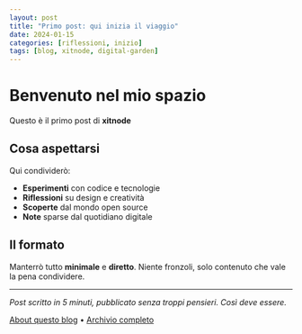 ```yaml
---
layout: post
title: "Primo post: qui inizia il viaggio"
date: 2024-01-15
categories: [riflessioni, inizio]
tags: [blog, xitnode, digital-garden]
---
```


# Benvenuto nel mio spazio

Questo è il primo post di **xitnode**

## Cosa aspettarsi

Qui condividerò:

- **Esperimenti** con codice e tecnologie
- **Riflessioni** su design e creatività
- **Scoperte** dal mondo open source
- **Note** sparse dal quotidiano digitale

## Il formato

Manterrò tutto **minimale** e **diretto**. Niente fronzoli, solo contenuto che vale la pena condividere.

---

*Post scritto in 5 minuti, pubblicato senza troppi pensieri. Così deve essere.*

<!-- Link interni -->
[About questo blog](/about) • [Archivio completo](/archive)
